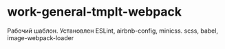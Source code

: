 # work-general-tmplt-webpack
Рабочий шаблон. Установлен ESLint, airbnb-config, minicss. scss, babel, image-webpack-loader
